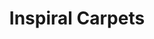 ---
title: "Inspiral Carpets"
summary: "Inspiral Carpets are an English alternative rock band, formed in 1983 in Oldham, Greater Manchester."
image: "inspiral-carpets.jpg"
---